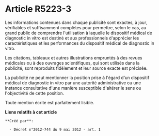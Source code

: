 # Article R5223-3

Les informations contenues dans chaque publicité sont exactes, à jour, vérifiables et suffisamment complètes pour permettre,
selon le cas, au grand public de comprendre l'utilisation à laquelle le dispositif médical de diagnostic in vitro est destiné
et aux professionnels d'apprécier les caractéristiques et les performances du dispositif médical de diagnostic in vitro.

Les citations, tableaux et autres illustrations empruntés à des revues médicales ou à des ouvrages scientifiques, qui sont
utilisés dans la publicité, sont reproduits fidèlement et leur source exacte est précisée.

La publicité ne peut mentionner la position prise à l'égard d'un dispositif médical de diagnostic in vitro par une autorité
administrative ou une instance consultative d'une manière susceptible d'altérer le sens ou l'objectivité de cette position.

Toute mention écrite est parfaitement lisible.

**Liens relatifs à cet article**

	**Créé par**:

	  - Décret n°2012-744 du 9 mai 2012 - art. 1
